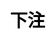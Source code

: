 ---
title: 下注
layout: horse_racing/bet
description: 下注页面.
js: ["js/game/horse_racing/parameter.js", "js/game/horse_racing/share.js", "js/game/horse_racing/bet.js"]
css: ["css/game/horse_racing/horse_racing.css"]
---